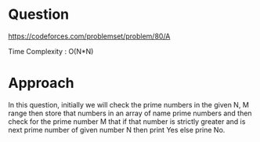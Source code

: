 # Question
https://codeforces.com/problemset/problem/80/A

Time Complexity : O(N*N)

# Approach
In this question, initially we will check the prime numbers in the given N, M range then store that numbers in an array of name prime numbers and then check for the prime number M that if that number is strictly greater and is next prime number of given number N then print Yes else prine No. 
